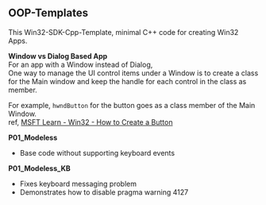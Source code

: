 ## OOP-Templates

This Win32-SDK-Cpp-Template, minimal C++ code for creating Win32 Apps.

**Window vs Dialog Based App**  
For an app with a Window instead of Dialog,  
One way to manage the UI control items under a Window is to create a class for the Main window and keep the handle for each control in the class as member.
  
For example, `hwndButton` for the button goes as a class member of the Main Window.  
 ref, [MSFT Learn - Win32 - How to Create a Button](https://learn.microsoft.com/en-us/windows/win32/controls/create-a-button)

**P01_Modeless**  
- Base code without supporting keyboard events

**P01_Modeless_KB**
- Fixes keyboard messaging problem
- Demonstrates how to disable pragma warning 4127
